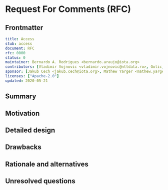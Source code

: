 # Request For Comments (RFC)
[RFC]: #RFC

## Frontmatter
[frontmatter]: #frontmatter
```yaml
title: Access
stub: access
document: RFC
rfc: 0000
status: 0
maintainer: Bernardo A. Rodrigues <bernardo.araujo@iota.org>
contributors: [Vladimir Vojnovic <vladimir.vojnovic@nttdata.ro>, Golic, Strahinja <strahinja.golic.bp@nttdata.ro>, Sam Chen <sam.chen@iota.org>, Djordje Golubovic <djordje.golubovic@nttdata.ro>]
sponsor: [Jakub Cech <jakub.cech@iota.org>, Mathew Yarger <mathew.yarger@iota.org>]
licenses: ["Apache-2.0"]
updated: 2020-05-21
```
<!--
A Request For Comments are appropriate whenever changes to an existing system are being proposed.
Please note, as opposed to the other document types that are versioned with
0000 at the end of their filename, RFCs are sequential and based on the project.
-->

## Summary
[summary]: #summary
<!--
One paragraph explanation of the feature.
-->

## Motivation
[motivation]: #motivation
<!--
Why are we doing this? What use cases does it support? What is the expected
outcome?

1. Write a summary of the motivation.
2. List all the specific use cases that your proposal is trying to address.
3. Where applicable, write from the perspective of the person who will be using
   the software, for example using the "Job story" format:

When ＿＿＿ , I want to ＿＿＿, so I can ＿＿＿.

+ **Example 1:** When I query a node for a list of transactions, I want to be
  able to sort them by date, so I can work with the most relevant ones.
+ **Example 2:** When I configure a node, I want to be able to control how much
  transaction history the node stores, so I can make sure I only store the data
  I need without incurring additional operational costs.
-->

## Detailed design
[design]: #design
<!--
This is the bulk of the RFC. Explain the design in enough detail for somebody
familiar with the IOTA and to understand, and for somebody familiar with Rust
to implement. This should get into specifics and corner-cases, and include
examples of how the feature is used.
-->

## Drawbacks
[drawbacks]: #drawbacks
<!--
Why should we *not* do this?
-->

## Rationale and alternatives
[rationale]: rationale
<!--
- Why is this design the best in the space of possible designs?
- What other designs have been considered and what is the rationale for not
  choosing them?
- What is the impact of not doing this?
-->

## Unresolved questions
[questions]: #questions
<!--
- What parts of the design do you expect to resolve through the RFC process
  before this gets merged?
- What parts of the design do you expect to resolve through the implementation
  of this feature before stabilization?
- What related issues do you consider out of scope for this RFC that could be
  addressed in the future independently of the solution that comes out of this
  RFC?
-->
